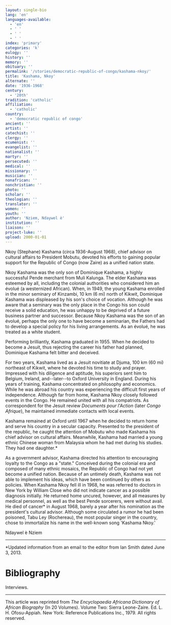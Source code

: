 ```yaml
---
layout: single-bio
lang: 'en'
languages-available:
  - 'en'
  - ' '
  - ' '
  - ' '
index: 'primary'
categories: 'k'
eulogy: ''
history: ''
memory: ''
obituary: ''
permalink: '/stories/democratic-republic-of-congo/kashama-nkoy/'
title: 'Kashama, Nkoy'
alternate: ''
date: '1936-1968'
century:
  - '20th'
tradition: 'catholic'
affiliation:
  - 'catholic'
country:
  - 'democratic republic of congo'
ancient: ''
artist: ''
catechist: ''
clergy: ''
ecumenist: ''
evangelist: ''
nationalist: ''
martyr: ''
persecuted: ''
medical: ''
missionary: ''
musician: ''
nonafrican: ''
nonchristian: ''
photo: ''
scholar: ''
theologian: ''
translator: ''
women: ''
youth: ''
author: 'Nziem, Ndaywel è'
institution: ''
liaison: ''
project-luke: ''
upload: 2000-01-01
---
```



Nkoy (Stephane) Kashama (circa 1936-August 1968), chief advisor on cultural affairs to President Mobutu, devoted his efforts to gaining popular support for the Republic of Congo (now Zaire) as a unified nation state.

Nkoy Kashama was the only son of Dominique Kashama, a highly successful Pende merchant from Muli Kalunga. The elder Kashama was esteemed by all, including the colonial authorities who considered him an évolué (a westernized African). When, in 1949, the young Kashama enrolled in the minor seminary of Kinzambi, 10 km (6 mi) north of Kikwit, Dominique Kashama was displeased by his son's choice of vocation. Although he was aware that a seminary was the only place in the Congo his son could receive a solid education, he was unhappy to be deprived of a future business partner and successor. Because Nkoy Kashama was the son of an évolué, perhaps the only one to have become a seminarian, the Fathers had to develop a special policy for his living arrangements. As an évolué, he was treated as a white student.

Performing brilliantly, Kashama graduated in 1955. When he decided to become a Jesuit, thus rejecting the career his father had planned, Dominique Kashama felt bitter and deceived.

For two years, Kashama lived as a Jesuit novitiate at Djuma, 100 km (60 mi) northeast of Kikwit, where he devoted his time to study and prayer. Impressed with his diligence and aptitude, his superiors sent him to Belgium, Ireland, and--later--to Oxford University in England. During his years of training, Kashama concentrated on philosophy and economics. While he was abroad his country was experiencing the difficult first years of independence. Although far from home, Kashama Nkoy closely followed events in the Congo. He remained united with all his compatriots. As correspondent for the Jesuit review *Documents pour l'Action* (later *Congo Afrique*), he maintained immediate contacts with local events.

Kashama remained at Oxford until 1967 when he decided to return home and serve his country in a secular capacity. Presented to the president of the republic, he caught the attention of Mobutu who made Kashama his chief advisor on cultural affairs. Meanwhile, Kashama had married a young ethnic Chinese woman from Malaysia whom he had met during his studies. They had one daughter.*

As a government advisor, Kashama directed his attention to encouraging loyalty to the Congo as a "state." Conceived during the colonial era and composed of many ethnic mosaics, the Republic of Congo had not yet become a unified nation. Because of an untimely death, Kashama was not able to implement his ideas, which have been continued by others as policies. When Kashama Nkoy fell ill in 1968, he was referred to doctors in New York by William Close  who did not indicate cancer as a possible diagnosis initially. He returned home uncured, however, and all measures by medical personnel, as well as the best Pende sorcerers, were without avail. He died of cancer* in August 1968, barely a year after his nomination as the president's cultural advisor. Although some circulated a rumor he had been poisoned, Tabu Ley (Rochereau), the most popular singer in the country, chose to immortalize his name in the well-known song 'Kashama Nkoy.'

Ndaywel è Nziem

---

*Updated information from an email to the editor from Ian Smith dated June 3, 2013.

# Bibliography

Interviews.

---

This article was reprinted from *The Encyclopaedia Africana Dictionary of African Biography* (In 20 Volumes). Volume Two: Sierra Leone-Zaire. Ed. L. H. Ofosu-Appiah. New York: Reference Publications Inc., 1979.  All rights reserved.
